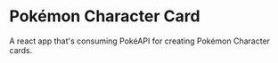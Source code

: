 # Pokémon Character Card

A react app that's consuming PokéAPI for creating Pokémon Character cards.